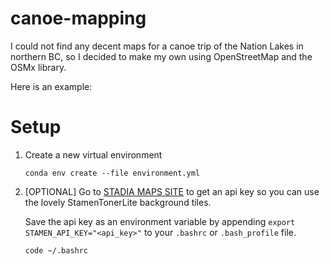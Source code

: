 # canoe-mapping
I could not find any decent maps for a canoe trip of the Nation Lakes in northern BC, so I decided to make my own using OpenStreetMap and the OSMx library.

Here is an example:
![]()

# Setup
1. Create a new virtual environment
    ```
    conda env create --file environment.yml
    ```

2. [OPTIONAL] Go to [STADIA MAPS SITE](https://stadiamaps.com/stamen/onboarding/create-account) to get an api key so you can use the lovely StamenTonerLite background tiles.

    Save the api key as an environment variable by appending `export STAMEN_API_KEY="<api_key>"` to your `.bashrc` or `.bash_profile` file.

    ``` bash 
    code ~/.bashrc
    ```
  

